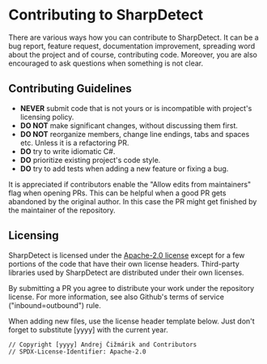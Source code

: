 ﻿# Contributing to SharpDetect

There are various ways how you can contribute to SharpDetect. It can be a bug report, feature request, documentation improvement, spreading word about the project and of course, contributing code.
Moreover, you are also encouraged to ask questions when something is not clear.

## Contributing Guidelines

* **NEVER** submit code that is not yours or is incompatible with project's licensing policy.
* **DO NOT** make significant changes, without discussing them first.
* **DO NOT** reorganize members, change line endings, tabs and spaces etc. Unless it is a refactoring PR.
* **DO** try to write idiomatic C#.
* **DO** prioritize existing project's code style.
* **DO** try to add tests when adding a new feature or fixing a bug.

It is appreciated if contributors enable the "Allow edits from maintainers" flag when opening PRs. This can be helpful when a good PR gets abandoned by the original author.
In this case the PR might get finished by the maintainer of the repository.

## Licensing

SharpDetect is licensed under the [Apache-2.0 license](LICENSE) except for a few portions of the code that have their own license headers. Third-party libraries used by SharpDetect are distributed under their own licenses.

By submitting a PR you agree to distribute your work under the repository license. For more information, see also Github's terms of service ("inbound=outbound") rule.

When adding new files, use the license header template below. Just don't forget to substitute [yyyy] with the current year.

```CSHARP
// Copyright [yyyy] Andrej Čižmárik and Contributors
// SPDX-License-Identifier: Apache-2.0
```